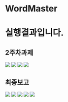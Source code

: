 # WordMaster
<h1>실행결과입니다.</h1>
<h2>2주차과제</h2>
<img src = "https://github.com/YCJeon/WordMaster/blob/main/ScreenShot/addword1.png">
<img src = "https://github.com/YCJeon/WordMaster/blob/main/ScreenShot/addword2.png">
<img src = "https://github.com/YCJeon/WordMaster/blob/main/ScreenShot/showallword.png">
<img src = "https://github.com/YCJeon/WordMaster/blob/main/ScreenShot/out.png">
<h2>최종보고</h2>
<img src = "https://github.com/YCJeon/WordMaster/blob/main/ScreenShot/update.png">
<img src = "https://github.com/YCJeon/WordMaster/blob/main/ScreenShot/delete.png">
<img src = "https://github.com/YCJeon/WordMaster/blob/main/ScreenShot/file_save.png">
<img src = "https://github.com/YCJeon/WordMaster/blob/main/ScreenShot/level_search.png">
<img src = "https://github.com/YCJeon/WordMaster/blob/main/ScreenShot/word_search.png">
